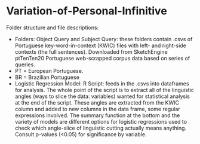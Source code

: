 # Variation-of-Personal-Infinitive

Folder structure and file descriptions:
- Folders: Object Query and Subject Query: these folders contain .csvs of Portuguese key-word-in-context (KWIC) files with left- and right-side contexts (the full sentences). Downloaded from SketchEngine ptTenTen20 Portuguese web-scrapped corpus data based on series of queries.
- PT =  European Portuguese.
- BR = Brazilian Portuguese
- Logistic Regression Model: R Script: feeds in the .csvs into dataframes for analysis. The whole point of the script is to extract all of the linguistic angles (ways to slice the data: variables) wanted for statistical analysis at the end of the script.
These angles are extracted from the KWIC column and added to new columns in the data frame, some regular expressions involved. The summary function at the bottom and the variety of models are different options for logistic regressions
used to check which angle-slice of linguistic cutting actually means anything. Consult p-values (<0.05) for significance by variable.
